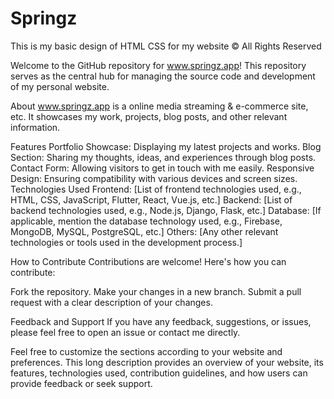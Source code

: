 # Springz
This is my basic design of HTML CSS for my website © All Rights Reserved

Welcome to the GitHub repository for www.springz.app! This repository serves as the central hub for managing the source code and development of my personal website.

About www.springz.app is a online media streaming & e-commerce site, etc. It showcases my work, projects, blog posts, and other relevant information.

Features
Portfolio Showcase: Displaying my latest projects and works.
Blog Section: Sharing my thoughts, ideas, and experiences through blog posts.
Contact Form: Allowing visitors to get in touch with me easily.
Responsive Design: Ensuring compatibility with various devices and screen sizes.
Technologies Used
Frontend: [List of frontend technologies used, e.g., HTML, CSS, JavaScript, Flutter, React, Vue.js, etc.]
Backend: [List of backend technologies used, e.g., Node.js, Django, Flask, etc.]
Database: [If applicable, mention the database technology used, e.g., Firebase, MongoDB, MySQL, PostgreSQL, etc.]
Others: [Any other relevant technologies or tools used in the development process.]

How to Contribute
Contributions are welcome! Here's how you can contribute:

Fork the repository.
Make your changes in a new branch.
Submit a pull request with a clear description of your changes.

Feedback and Support
If you have any feedback, suggestions, or issues, please feel free to open an issue or contact me directly.

Feel free to customize the sections according to your website and preferences. This long description provides an overview of your website, its features, technologies used, contribution guidelines, and how users can provide feedback or seek support.
